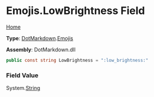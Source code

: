 # Emojis\.LowBrightness Field

[Home](../../../README.md)

**Type**: [DotMarkdown](../../README.md)\.[Emojis](../README.md)

**Assembly**: DotMarkdown\.dll

```csharp
public const string LowBrightness = ":low_brightness:"
```

### Field Value

System\.[String](https://docs.microsoft.com/en-us/dotnet/api/system.string)